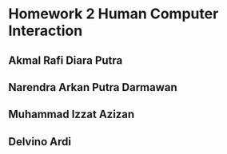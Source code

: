# Homework 2 Human Computer Interaction
## Akmal Rafi Diara Putra
## Narendra Arkan Putra Darmawan
## Muhammad Izzat Azizan
## Delvino Ardi